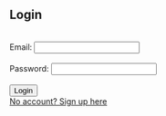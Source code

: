 ## Login
<br>

<form action="javascript:login()">
    Email: <input type="email" id="email" required>
    <br>
    <br>
    Password: <input type="password" id="password" required>
    <br>
    <br>
    <div id="loginError"></div>
    <button>Login</button>
    <br>
    <a href="signup">No account? Sign up here</a>
</form>

<br>

<script>
    function login() {
        var baseurl = "https://crimebusters.tk"

        /*************************************************
         * THIS IS PROBABLY NOT NEEDED
        // Comment out next line for local testing
        //var  baseurl = "http://localhost:8085"
        **************************************************/


        // Authenticate endpoint
        const login_url = baseurl + '/authenticate';

        // Set body to include login data
        const body = {
            email: document.getElementById("email").value,
            password: document.getElementById("password").value,
        };

       

        // Set Headers to support cross origin
        const requestOptions = {
            method: 'POST',
            mode: 'cors', // no-cors, *cors, same-origin
            cache: 'no-cache', // *default, no-cache, reload, force-cache, only-if-cached
            credentials: 'include', // include, *same-origin, omit
            body: JSON.stringify(body),
            headers: {
                "content-type": "application/json",
            },
        };

        // Fetch JWT
        fetch(login_url, requestOptions);

        // Fetch JWT
            fetch(login_url, requestOptions)
            .then(response => {
                // trap error response from Web API
                if (!response.ok) {
                    const errorMsg = 'Login error: ' + response.status;
                    console.log(errorMsg);

                    //HTML error output
                    const p = document.createElement("p");
                    p.appendChild(document.createTextNode("Login unsuccessful. Please try again")); 
                    document.getElementById("loginError").appendChild(p);
                    return;
                }

                // Success!!!
                // Redirect to Database location
                //window.location.href = "https://lwu1822.github.io/crimebustersrevival/homepage";
                window.location.href = "{{ site.baseurl }}/homepageLoginSuccess";
            })

    }


        /**********************************************************
         Test if JWT is working on localhost:
         Steps: 
         1. Uncomment the lines below and comment the lines above
         2. Edit /etc/nginx/sites-available/[nginx file]
         * *******************************************************/

        /*
        var baseurl = "https://crimebusters.tk"
        // Authenticate endpoint
        const login_url = baseurl + '/authenticate';

        // Set body to include login data
        const body = {
            email: "a@gmail.com",
            password: "a",
        };

        // Set Headers to support cross origin
        const requestOptions = {
            method: 'POST',
            mode: 'cors', // no-cors, *cors, same-origin
            cache: 'no-cache', // *default, no-cache, reload, force-cache, only-if-cached
            credentials: 'include', // include, *same-origin, omit
            body: JSON.stringify(body),
            headers: {
                "content-type": "application/json",
            },
        };

        // Fetch JWT
        fetch(login_url, requestOptions);

        // Fetch JWT
            fetch(login_url, requestOptions)
            .then(response => {
                // trap error response from Web API
                if (!response.ok) {
                    const errorMsg = 'Login error: ' + response.status;
                    console.log(errorMsg);
                    return;
                }
                // Success!!!
                // Redirect to Database location
                window.location.href = "http://localhost:4002/homepage";
            })

        */





/************************************************************
Previous testing code, probably no use anymore
*************************************************************/
    /*
data = {email:"a@gmail.com", password:"a"};
fetch("https://crimebusters.tk/authenticate", 
{method: 'POST', 
mode: 'cors', 
cache: 'no-cache', 
//credentials: 'include', 
withCredentials: 'true',
body: JSON.stringify(data),
headers: {'content-type':'application/json',
}, 
});
*/



    /*
data = {email:"a@gmail.com",password:"a"};
fetch("https://crimebusterstest.tk/login/authenticate", {method: 'POST', mode: 'no-cors', headers: {'Accept': 'application/json', 'Content-Type':'application/json'}, body: JSON.stringify(data)})
*/

/*
    data = {email:"a@gmail.com",password:"a"};
fetch("https://crimebusters.tk/login/authenticate", {method: 'POST',  headers: {'Accept': 'application/json', 'Content-Type':'application/json'}, body: JSON.stringify(data)})
*/
</script>